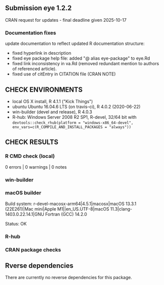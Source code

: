 ## Submission eye 1.2.2
CRAN request for updates - final deadline given 2025-10-17

### Documentation fixes 
update documentation to reflect updated R documentation structure:
- fixed hyperlink in description 
- fixed eye package help file: added "@ alias eye-package" to eye.Rd
- fixed link inconsistency in va.Rd (removed redundant mention to authors of referenced article). 
- fixed use of citEntry in CITATION file (CRAN NOTE)

## CHECK ENVIRONMENTS
* local OS X install, R 4.1.1 ("Kick Things")
* ubuntu Ubuntu 16.04.6 LTS (on travis-ci), R 4.0.2 (2020-06-22)
* win-builder (devel and release), R 4.0.3 
* R-hub: Windows Server 2008 R2 SP1, R-devel, 32/64 bit with
`devtools::check_rhub(platform = "windows-x86_64-devel", env_vars=c(R_COMPILE_AND_INSTALL_PACKAGES = "always"))`

## CHECK RESULTS
### R CMD check (local)
0 errors | 0 warnings | 0 notes

### win-builder

### macOS builder 
Build system: r-devel-macosx-arm64|4.5.1|macosx|macOS 13.3.1 (22E261)|Mac mini|Apple M1||en_US.UTF-8|macOS 11.3|clang-1403.0.22.14.1|GNU Fortran (GCC) 14.2.0

Status: OK

### R-hub

### CRAN package checks

## Rverse dependencies
There are currently no reverse dependencies for this package.
